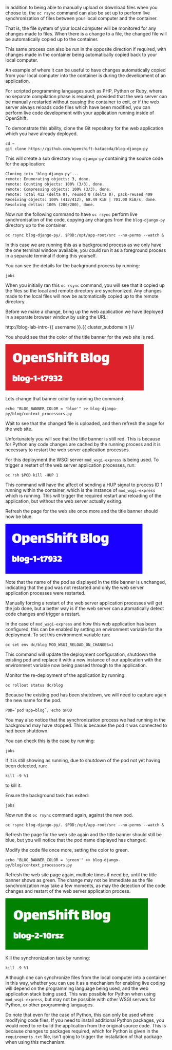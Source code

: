 In addition to being able to manually upload or download files when you choose to, the ``oc rsync`` command can also be set up to perform live synchronization of files between your local computer and the container.

That is, the file system of your local computer will be monitored for any changes made to files. When there is a change to a file, the changed file will be automatically copied up to the container.

This same process can also be run in the opposite direction if required, with changes made in the container being automatically copied back to your local computer.

An example of where it can be useful to have changes automatically copied from your local computer into the container is during the development of an application.

For scripted programming languages such as PHP, Python or Ruby, where no separate compilation phase is required, provided that the web server can be manually restarted without causing the container to exit, or if the web server always reloads code files which have been modified, you can perform live code development with your application running inside of OpenShift.

To demonstrate this ability, clone the Git repository for the web application which you have already deployed.

```execute
cd ~
git clone https://github.com/openshift-katacoda/blog-django-py
```

This will create a sub directory ``blog-django-py`` containing the source code for the application:

```
Cloning into 'blog-django-py'...
remote: Enumerating objects: 3, done.
remote: Counting objects: 100% (3/3), done.
remote: Compressing objects: 100% (3/3), done.
remote: Total 412 (delta 0), reused 0 (delta 0), pack-reused 409
Receiving objects: 100% (412/412), 68.49 KiB | 701.00 KiB/s, done.
Resolving deltas: 100% (200/200), done.
```

Now run the following command to have ``oc rsync`` perform live synchronisation of the code, copying any changes from the ``blog-django-py`` directory up to the container.

```execute
oc rsync blog-django-py/. $POD:/opt/app-root/src --no-perms --watch &
```

In this case we are running this as a background process as we only have the one terminal window available, you could run it as a foreground process in a separate terminal if doing this yourself.

You can see the details for the background process by running:

```execute
jobs
```

When you initially ran this ``oc rsync`` command, you will see that it copied up the files so the local and remote directory are synchronized. Any changes made to the local files will now be automatically copied up to the remote directory.

Before we make a change, bring up the web application we have deployed in a separate browser window by using the URL:

http://blog-lab-intro-{{ username }}.{{ cluster_subdomain }}/

You should see that the color of the title banner for the web site is red.

![Blog Web Site Red](../../assets/introduction/transferring-files-42/04-blog-web-site-red.png)

Lets change that banner color by running the command:

```execute
echo "BLOG_BANNER_COLOR = 'blue'" >> blog-django-py/blog/context_processors.py
```

Wait to see that the changed file is uploaded, and then refresh the page for the web site.

Unfortunately you will see that the title banner is still red. This is because for Python any code changes are cached by the running process and it is necessary to restart the web server application processes.

For this deployment the WSGI server ``mod_wsgi-express`` is being used. To trigger a restart of the web server application processes, run:

```execute
oc rsh $POD kill -HUP 1
```

This command will have the affect of sending a HUP signal to process ID 1 running within the container, which is the instance of ``mod_wsgi-express`` which is running. This will trigger the required restart and reloading of the application, but without the web server actually exiting.

Refresh the page for the web site once more and the title banner should now be blue.

![Blog Web Site Blue](../../assets/introduction/transferring-files-42/04-blog-web-site-blue.png)

Note that the name of the pod as displayed in the title banner is unchanged, indicating that the pod was not restarted and only the web server application processes were restarted.

Manually forcing a restart of the web server application processes will get the job done, but a better way is if the web server can automatically detect code changes and trigger a restart.

In the case of ``mod_wsgi-express`` and how this web application has been configured, this can be enabled by setting an environment variable for the deployment. To set this environment variable run:

```execute
oc set env dc/blog MOD_WSGI_RELOAD_ON_CHANGES=1
```

This command will update the deployment configuration, shutdown the existing pod and replace it with a new instance of our application with the environment variable now being passed through to the application.

Monitor the re-deployment of the application by running:

```execute
oc rollout status dc/blog
```

Because the existing pod has been shutdown, we will need to capture again the new name for the pod.

```execute
POD=`pod app=blog`; echo $POD
```

You may also notice that the synchronization process we had running in the background may have stopped. This is because the pod it was connected to had been shutdown.

You can check this is the case by running:

```execute
jobs
```

If it is still showing as running, due to shutdown of the pod not yet having been detected, run:

```execute
kill -9 %1
```

to kill it.

Ensure the background task has exited:

```execute
jobs
```

Now run the ``oc rsync`` command again, against the new pod.

```execute
oc rsync blog-django-py/. $POD:/opt/app-root/src --no-perms --watch &
```

Refresh the page for the web site again and the title banner should still be blue, but you will notice that the pod name displayed has changed.

Modify the code file once more, setting the color to green.

```execute
echo "BLOG_BANNER_COLOR = 'green'" >> blog-django-py/blog/context_processors.py
```

Refresh the web site page again, multiple times if need be, until the title banner shows as green. The change may not be immediate as the file synchronization may take a few moments, as may the detection of the code changes and restart of the web server application process.

![Blog Web Site Green](../../assets/introduction/transferring-files-42/04-blog-web-site-green.png)

Kill the synchronization task by running:

```execute
kill -9 %1
```

Although one can synchronize files from the local computer into a container in this way, whether you can use it as a mechanism for enabling live coding will depend on the programming language being used, and the web application stack being used. This was possible for Python when using ``mod_wsgi-express``, but may not be possible with other WSGI servers for Python, or other programming languages.

Do note that even for the case of Python, this can only be used where modifying code files. If you need to install additional Python packages, you would need to re-build the application from the original source code. This is because changes to packages required, which for Python is given in the ``requirements.txt`` file, isn't going to trigger the installation of that package when using this mechanism.
